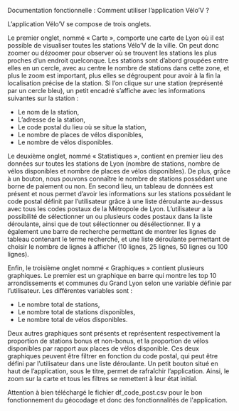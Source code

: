 Documentation fonctionnelle :
Comment utiliser l’application Vélo’V ?

L’application Vélo’V se compose de trois onglets.

Le premier onglet, nommé « Carte », comporte une carte de Lyon où il est possible de visualiser 
toutes les stations Vélo’V de la ville. On peut donc zoomer ou dézoomer pour observer où se trouvent 
les stations les plus proches d’un endroit quelconque. Les stations sont d’abord groupées entre elles 
en un cercle, avec au centre le nombre de stations dans cette zone, et plus le zoom est important, 
plus elles se dégroupent pour avoir à la fin la localisation précise de la station. Si l’on clique sur une 
station (représenté par un cercle bleu), un petit encadré s’affiche avec les informations suivantes sur 
la station : 

- Le nom de la station,
- L’adresse de la station,
- Le code postal du lieu où se situe la station,
- Le nombre de places de vélos disponibles,
- Le nombre de vélos disponibles.

  
Le deuxième onglet, nommé « Statistiques », contient en premier lieu des données sur toutes les 
stations de Lyon (nombre de stations, nombre de vélos disponibles et nombre de places de vélos 
disponibles). De plus, grâce à un bouton, nous pouvons connaître le nombre de stations possédant 
une borne de paiement ou non. 
En second lieu, un tableau de données est présent et nous permet d’avoir les informations sur les 
stations possédant le code postal définit par l’utilisateur grâce à une liste déroulante au-dessus avec 
tous les codes postaux de la Métropole de Lyon. L’utilisateur a la possibilité de sélectionner un ou 
plusieurs codes postaux dans la liste déroulante, ainsi que de tout sélectionner ou désélectionner. Il y 
a également une barre de recherche permettant de montrer les lignes de tableau contenant le terme 
recherché, et une liste déroulante permettant de choisir le nombre de lignes à afficher (10 lignes, 25 
lignes, 50 lignes ou 100 lignes).


Enfin, le troisième onglet nommé « Graphiques » contient plusieurs graphiques.
Le premier est un graphique en barre qui montre les top 10 arrondissements et communes du Grand 
Lyon selon une variable définie par l’utilisateur. Les différentes variables sont :

- Le nombre total de stations,
- Le nombre total de stations disponibles,
- Le nombre total de vélos disponibles.
  
Deux autres graphiques sont présents et représentent respectivement la proportion de stations 
bonus et non-bonus, et la proportion de vélos disponibles par rapport aux places de vélos disponible. 
Ces deux graphiques peuvent être filtrer en fonction du code postal, qui peut être défini par
l’utilisateur dans une liste déroulante. 
Un petit bouton situé en haut de l’application, sous le titre, permet de rafraîchir l’application. Ainsi, le 
zoom sur la carte et tous les filtres se remettent à leur état initial.


Attention à bien téléchargé le fichier df_code_post.csv pour le bon fonctionnement du géocodage et donc des fonctionnalités de l'application.
